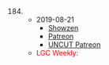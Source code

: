 184. 
     * 2019-08-21
        * [Showzen]()
        * [Patreon]()
        * [UNCUT Patreon]()
     * <span style="color:red">LGC Weekly:</span> 
